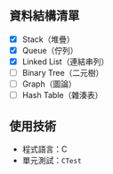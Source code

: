 
## 資料結構清單

- [x] Stack（堆疊）
- [x] Queue（佇列）
- [x] Linked List（連結串列）
- [ ] Binary Tree（二元樹）
- [ ] Graph（圖論）
- [ ] Hash Table（雜湊表）

## 使用技術

- 程式語言：C 
- 單元測試：`CTest`
